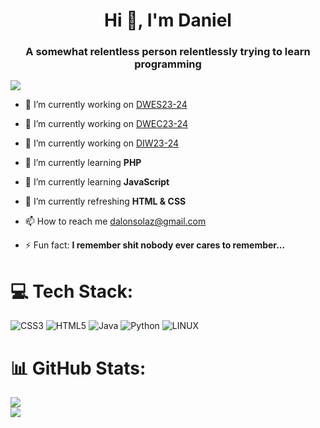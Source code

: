 <h1 align="center">Hi 👋, I'm Daniel</h1>
<h3 align="center">A somewhat relentless person relentlessly trying to learn programming</h3>

![](https://visitcount.itsvg.in/api?id=GyllenhaalSP&icon=0&color=1)

- 🔭 I’m currently working on [DWES23-24](https://github.com/GyllenhaalSP/DWES23-24)

- 🔭 I’m currently working on [DWEC23-24](https://github.com/GyllenhaalSP/DWEC23-24)

- 🔭 I’m currently working on [DIW23-24](https://github.com/GyllenhaalSP/DIW23-24)

- 🌱 I’m currently learning **PHP**

- 🌱 I’m currently learning **JavaScript**

- 🌱 I’m currently refreshing **HTML & CSS**

- 📫 How to reach me [dalonsolaz@gmail.com](dalonsolaz@gmail.com)

- ⚡ Fun fact: **I remember shit nobody ever cares to remember...**

# 💻 Tech Stack:
![CSS3](https://img.shields.io/badge/css3-%231572B6.svg?style=for-the-badge&logo=css3&logoColor=white) ![HTML5](https://img.shields.io/badge/html5-%23E34F26.svg?style=for-the-badge&logo=html5&logoColor=white) ![Java](https://img.shields.io/badge/java-%23ED8B00.svg?style=for-the-badge&logo=java&logoColor=white) ![Python](https://img.shields.io/badge/python-3670A0?style=for-the-badge&logo=python&logoColor=ffdd54) ![LINUX](https://img.shields.io/badge/Linux-FCC624?style=for-the-badge&logo=linux&logoColor=black)
# 📊 GitHub Stats:
![](https://github-readme-streak-stats.herokuapp.com/?user=GyllenhaalSP&theme=dark&hide_border=false)<br/>
![](https://github-readme-stats.vercel.app/api/top-langs/?username=GyllenhaalSP&theme=dark&hide_border=false&include_all_commits=true&count_private=false&layout=compact)
